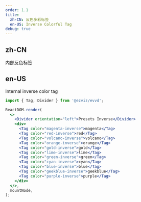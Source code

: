 ```yaml
---
order: 1.1
title:
  zh-CN: 反色多彩标签
  en-US: Inverse Colorful Tag
debug: true
---
```


## zh-CN

内部反色标签

## en-US

Internal inverse color tag

```jsx
import { Tag, Divider } from '@ezviz/evvd';

ReactDOM.render(
  <>
    <Divider orientation="left">Presets Inverse</Divider>
    <div>
      <Tag color="magenta-inverse">magenta</Tag>
      <Tag color="red-inverse">red</Tag>
      <Tag color="volcano-inverse">volcano</Tag>
      <Tag color="orange-inverse">orange</Tag>
      <Tag color="gold-inverse">gold</Tag>
      <Tag color="lime-inverse">lime</Tag>
      <Tag color="green-inverse">green</Tag>
      <Tag color="cyan-inverse">cyan</Tag>
      <Tag color="blue-inverse">blue</Tag>
      <Tag color="geekblue-inverse">geekblue</Tag>
      <Tag color="purple-inverse">purple</Tag>
    </div>
  </>,
  mountNode,
);
```

<style>
.code-box-demo .ant-tag {
  margin-bottom: 8px;
}
<style>
